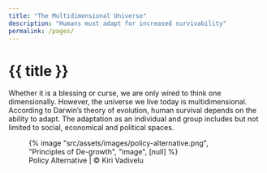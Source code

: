 ```yaml
---
title: "The Multidimensional Universe"
description: "Humans must adapt for increased survivability"
permalink: /pages/
---
```


# {{ title }}

Whether it is a blessing or curse, we are only wired to think one dimensionally. However, the universe we live today is multidimensional. According to Darwin’s theory of evolution, human survival depends on the ability to adapt. The adaptation as an individual and group includes but not limited to social, economical and political spaces.

<figure>
{% image "src/assets/images/policy-alternative.png", "Principles of De-growth",
  "image", [null] %}
<figcaption>Policy Alternative | © Kiri Vadivelu</figcaption>
</figure>
